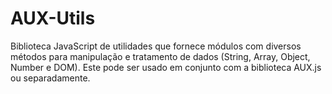 # AUX-Utils
 Biblioteca JavaScript de utilidades que fornece módulos com diversos métodos para manipulação e tratamento de dados (String, Array, Object, Number e DOM). Este pode ser usado em conjunto com a biblioteca AUX.js ou separadamente.
